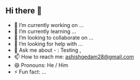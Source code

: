 ## Hi there 👋

- 🔭 I’m currently working on ...
- 🌱 I’m currently learning ...
- 👯 I’m looking to collaborate on ...
- 🤔 I’m looking for help with ...
- 💬 Ask me about - : Testing ,
- 📫 How to reach me: ashishgedam28@gmail.com 
- 😄 Pronouns: He / Him
- ⚡ Fun fact: ...

